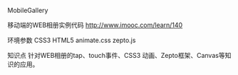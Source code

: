 MobileGallery

移动端的WEB相册实例代码
 http://www.imooc.com/learn/140

环境参数
CSS3
HTML5
animate.css
zepto.js

知识点
针对WEB相册的tap、touch事件、CSS3 动画、Zepto框架、Canvas等知识的应用。

